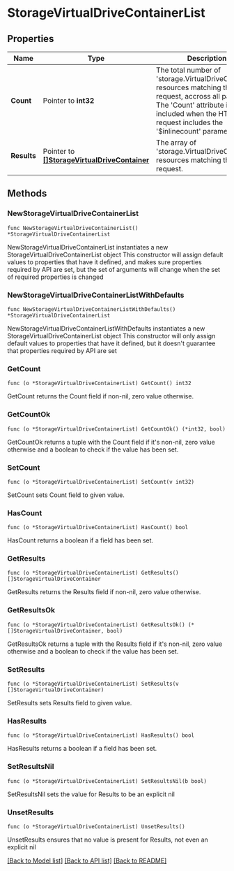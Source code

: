 # StorageVirtualDriveContainerList

## Properties

Name | Type | Description | Notes
------------ | ------------- | ------------- | -------------
**Count** | Pointer to **int32** | The total number of &#39;storage.VirtualDriveContainer&#39; resources matching the request, accross all pages. The &#39;Count&#39; attribute is included when the HTTP GET request includes the &#39;$inlinecount&#39; parameter. | [optional] 
**Results** | Pointer to [**[]StorageVirtualDriveContainer**](storage.VirtualDriveContainer.md) | The array of &#39;storage.VirtualDriveContainer&#39; resources matching the request. | [optional] 

## Methods

### NewStorageVirtualDriveContainerList

`func NewStorageVirtualDriveContainerList() *StorageVirtualDriveContainerList`

NewStorageVirtualDriveContainerList instantiates a new StorageVirtualDriveContainerList object
This constructor will assign default values to properties that have it defined,
and makes sure properties required by API are set, but the set of arguments
will change when the set of required properties is changed

### NewStorageVirtualDriveContainerListWithDefaults

`func NewStorageVirtualDriveContainerListWithDefaults() *StorageVirtualDriveContainerList`

NewStorageVirtualDriveContainerListWithDefaults instantiates a new StorageVirtualDriveContainerList object
This constructor will only assign default values to properties that have it defined,
but it doesn't guarantee that properties required by API are set

### GetCount

`func (o *StorageVirtualDriveContainerList) GetCount() int32`

GetCount returns the Count field if non-nil, zero value otherwise.

### GetCountOk

`func (o *StorageVirtualDriveContainerList) GetCountOk() (*int32, bool)`

GetCountOk returns a tuple with the Count field if it's non-nil, zero value otherwise
and a boolean to check if the value has been set.

### SetCount

`func (o *StorageVirtualDriveContainerList) SetCount(v int32)`

SetCount sets Count field to given value.

### HasCount

`func (o *StorageVirtualDriveContainerList) HasCount() bool`

HasCount returns a boolean if a field has been set.

### GetResults

`func (o *StorageVirtualDriveContainerList) GetResults() []StorageVirtualDriveContainer`

GetResults returns the Results field if non-nil, zero value otherwise.

### GetResultsOk

`func (o *StorageVirtualDriveContainerList) GetResultsOk() (*[]StorageVirtualDriveContainer, bool)`

GetResultsOk returns a tuple with the Results field if it's non-nil, zero value otherwise
and a boolean to check if the value has been set.

### SetResults

`func (o *StorageVirtualDriveContainerList) SetResults(v []StorageVirtualDriveContainer)`

SetResults sets Results field to given value.

### HasResults

`func (o *StorageVirtualDriveContainerList) HasResults() bool`

HasResults returns a boolean if a field has been set.

### SetResultsNil

`func (o *StorageVirtualDriveContainerList) SetResultsNil(b bool)`

 SetResultsNil sets the value for Results to be an explicit nil

### UnsetResults
`func (o *StorageVirtualDriveContainerList) UnsetResults()`

UnsetResults ensures that no value is present for Results, not even an explicit nil

[[Back to Model list]](../README.md#documentation-for-models) [[Back to API list]](../README.md#documentation-for-api-endpoints) [[Back to README]](../README.md)


